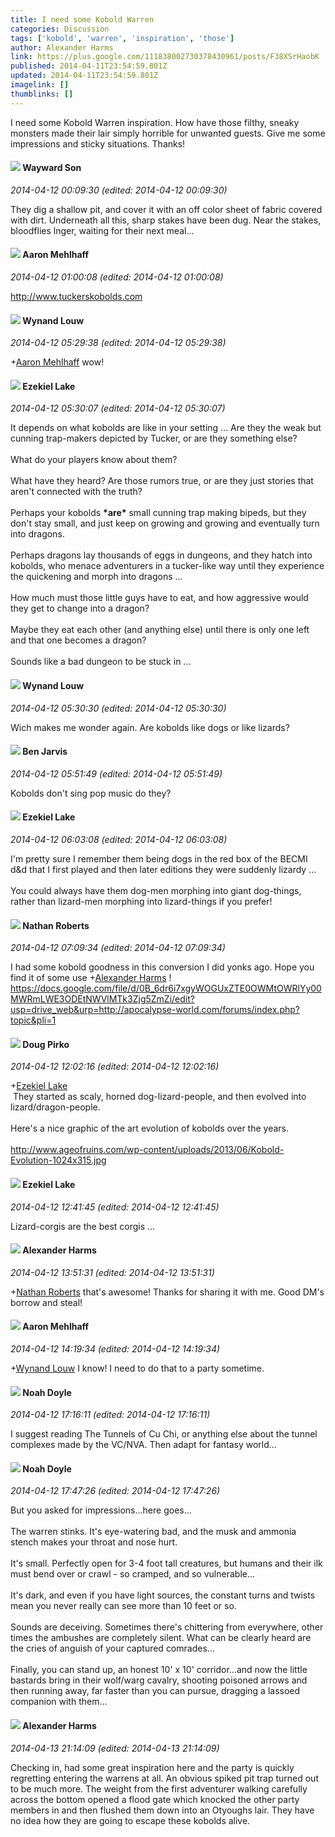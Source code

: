 ```yaml
---
title: I need some Kobold Warren
categories: Discussion
tags: ['kobold', 'warren', 'inspiration', 'those']
author: Alexander Harms
link: https://plus.google.com/111838002730378430961/posts/F38XSrHaobK
published: 2014-04-11T23:54:59.801Z
updated: 2014-04-11T23:54:59.801Z
imagelink: []
thumblinks: []
---
```


I need some Kobold Warren inspiration. How have those filthy, sneaky monsters made their lair simply horrible for unwanted guests. Give me some impressions and sticky situations. Thanks!
<div id='comment z133cd4ybpqoy5xen23nsbgyiw2ihna25'>
  <h4><img src='{{site.baseurl}}//images/avatars/100239161934001656633_photo.jpg'> Wayward Son</h4>
      <p><cite>2014-04-12 00:09:30 (edited: 2014-04-12 00:09:30)</cite></p>
        <p>They dig a shallow pit, and cover it with an off color sheet of fabric covered with dirt.  Underneath all this, sharp stakes have been dug.  Near the stakes, bloodflies lnger, waiting for their next meal...</p>
</div>
        

<div id='comment z133cd4ybpqoy5xen23nsbgyiw2ihna25'>
  <h4><img src='{{site.baseurl}}//images/avatars/104596942949609710595_photo.jpg'> Aaron Mehlhaff</h4>
      <p><cite>2014-04-12 01:00:08 (edited: 2014-04-12 01:00:08)</cite></p>
        <p><a href="http://www.tuckerskobolds.com" class="ot-anchor">http://www.tuckerskobolds.com</a></p>
</div>
        

<div id='comment z133cd4ybpqoy5xen23nsbgyiw2ihna25'>
  <h4><img src='{{site.baseurl}}//images/avatars/111256963556395023796_photo.jpg'> Wynand Louw</h4>
      <p><cite>2014-04-12 05:29:38 (edited: 2014-04-12 05:29:38)</cite></p>
        <p><span class="proflinkWrapper"><span class="proflinkPrefix">+</span><a class="proflink" href="https://plus.google.com/104596942949609710595" oid="104596942949609710595">Aaron Mehlhaff</a></span> wow!</p>
</div>
        

<div id='comment z133cd4ybpqoy5xen23nsbgyiw2ihna25'>
  <h4><img src='{{site.baseurl}}//images/avatars/103993993252526634537_photo.jpg'> Ezekiel Lake</h4>
      <p><cite>2014-04-12 05:30:07 (edited: 2014-04-12 05:30:07)</cite></p>
        <p>It depends on what kobolds are like in your setting ... Are they the weak but cunning trap-makers depicted by Tucker, or are they something else?<br /><br />What do your players know about them? <br /><br />What have they heard? Are those rumors true, or are they just stories that aren&#39;t connected with the truth?<br /><br />Perhaps your kobolds <b>*are*</b> small cunning trap making bipeds, but they don&#39;t stay small, and just keep on growing and growing and eventually turn into dragons. <br /><br />Perhaps dragons lay thousands of eggs in dungeons, and they hatch into kobolds, who menace adventurers in a tucker-like way until they experience the quickening and morph into dragons ...<br /><br />How much must those little guys have to eat, and how aggressive would they get to change into a dragon?<br /><br />Maybe they eat each other (and anything else) until there is only one left and that one becomes a dragon? <br /><br />Sounds like a bad dungeon to be stuck in ...</p>
</div>
        

<div id='comment z133cd4ybpqoy5xen23nsbgyiw2ihna25'>
  <h4><img src='{{site.baseurl}}//images/avatars/111256963556395023796_photo.jpg'> Wynand Louw</h4>
      <p><cite>2014-04-12 05:30:30 (edited: 2014-04-12 05:30:30)</cite></p>
        <p>Wich makes me wonder again. Are kobolds like dogs or like lizards?</p>
</div>
        

<div id='comment z133cd4ybpqoy5xen23nsbgyiw2ihna25'>
  <h4><img src='{{site.baseurl}}//images/avatars/105095951838305103055_photo.jpg'> Ben Jarvis</h4>
      <p><cite>2014-04-12 05:51:49 (edited: 2014-04-12 05:51:49)</cite></p>
        <p>Kobolds don&#39;t sing pop music do they?</p>
</div>
        

<div id='comment z133cd4ybpqoy5xen23nsbgyiw2ihna25'>
  <h4><img src='{{site.baseurl}}//images/avatars/103993993252526634537_photo.jpg'> Ezekiel Lake</h4>
      <p><cite>2014-04-12 06:03:08 (edited: 2014-04-12 06:03:08)</cite></p>
        <p>I&#39;m pretty sure I remember them being dogs in the red box of the BECMI d&amp;d that I first played and then later editions they were suddenly lizardy ...<br /><br />You could always have them dog-men morphing into giant dog-things, rather than lizard-men morphing into lizard-things if you prefer!</p>
</div>
        

<div id='comment z133cd4ybpqoy5xen23nsbgyiw2ihna25'>
  <h4><img src='{{site.baseurl}}//images/avatars/117646243340764868749_photo.jpg'> Nathan Roberts</h4>
      <p><cite>2014-04-12 07:09:34 (edited: 2014-04-12 07:09:34)</cite></p>
        <p>I had some kobold goodness in this conversion I did yonks ago. Hope you find it of some use <span class="proflinkWrapper"><span class="proflinkPrefix">+</span><a class="proflink" href="https://plus.google.com/111838002730378430961" oid="111838002730378430961">Alexander Harms</a></span> !<br /><a href="https://docs.google.com/file/d/0B_6dr6i7xgyWOGUxZTE0OWMtOWRlYy00MWRmLWE3ODEtNWVlMTk3Zjg5ZmZi/edit?usp=drive_web&amp;urp=http://apocalypse-world.com/forums/index.php?topic&amp;pli=1" class="ot-anchor">https://docs.google.com/file/d/0B_6dr6i7xgyWOGUxZTE0OWMtOWRlYy00MWRmLWE3ODEtNWVlMTk3Zjg5ZmZi/edit?usp=drive_web&amp;urp=http://apocalypse-world.com/forums/index.php?topic&amp;pli=1</a></p>
</div>
        

<div id='comment z133cd4ybpqoy5xen23nsbgyiw2ihna25'>
  <h4><img src='{{site.baseurl}}//images/avatars/108043668619467070905_photo.jpg'> Doug Pirko</h4>
      <p><cite>2014-04-12 12:02:16 (edited: 2014-04-12 12:02:16)</cite></p>
        <p><span class="proflinkWrapper"><span class="proflinkPrefix">+</span><a class="proflink" href="https://plus.google.com/103993993252526634537" oid="103993993252526634537">Ezekiel Lake</a></span><br /> They started as scaly, horned dog-lizard-people, and then evolved into lizard/dragon-people.<br /><br />Here&#39;s a nice graphic of the art evolution of kobolds over the years.<br /><br /><a href="http://www.ageofruins.com/wp-content/uploads/2013/06/Kobold-Evolution-1024x315.jpg" class="ot-anchor">http://www.ageofruins.com/wp-content/uploads/2013/06/Kobold-Evolution-1024x315.jpg</a></p>
</div>
        

<div id='comment z133cd4ybpqoy5xen23nsbgyiw2ihna25'>
  <h4><img src='{{site.baseurl}}//images/avatars/103993993252526634537_photo.jpg'> Ezekiel Lake</h4>
      <p><cite>2014-04-12 12:41:45 (edited: 2014-04-12 12:41:45)</cite></p>
        <p>Lizard-corgis are the best corgis ...</p>
</div>
        

<div id='comment z133cd4ybpqoy5xen23nsbgyiw2ihna25'>
  <h4><img src='{{site.baseurl}}//images/avatars/111838002730378430961_photo.jpg'> Alexander Harms</h4>
      <p><cite>2014-04-12 13:51:31 (edited: 2014-04-12 13:51:31)</cite></p>
        <p><span class="proflinkWrapper"><span class="proflinkPrefix">+</span><a class="proflink" href="https://plus.google.com/117646243340764868749" oid="117646243340764868749">Nathan Roberts</a></span> that&#39;s awesome! Thanks for sharing it with me. Good DM&#39;s borrow and steal!</p>
</div>
        

<div id='comment z133cd4ybpqoy5xen23nsbgyiw2ihna25'>
  <h4><img src='{{site.baseurl}}//images/avatars/104596942949609710595_photo.jpg'> Aaron Mehlhaff</h4>
      <p><cite>2014-04-12 14:19:34 (edited: 2014-04-12 14:19:34)</cite></p>
        <p><span class="proflinkWrapper"><span class="proflinkPrefix">+</span><a class="proflink" href="https://plus.google.com/111256963556395023796" oid="111256963556395023796">Wynand Louw</a></span> I know!  I need to do that to a party sometime.</p>
</div>
        

<div id='comment z133cd4ybpqoy5xen23nsbgyiw2ihna25'>
  <h4><img src='{{site.baseurl}}//images/avatars/101839266027576018089_photo.jpg'> Noah Doyle</h4>
      <p><cite>2014-04-12 17:16:11 (edited: 2014-04-12 17:16:11)</cite></p>
        <p>I suggest reading The Tunnels of Cu Chi, or anything else about the tunnel complexes made by the VC/NVA. Then adapt for fantasy world...</p>
</div>
        

<div id='comment z133cd4ybpqoy5xen23nsbgyiw2ihna25'>
  <h4><img src='{{site.baseurl}}//images/avatars/101839266027576018089_photo.jpg'> Noah Doyle</h4>
      <p><cite>2014-04-12 17:47:26 (edited: 2014-04-12 17:47:26)</cite></p>
        <p>But you asked for impressions...here goes...<br /><br />The warren stinks. It&#39;s eye-watering bad, and the musk and ammonia stench makes your throat and nose hurt. <br /><br />It&#39;s small. Perfectly open for 3-4 foot tall creatures, but humans and their ilk must bend over or crawl - so cramped, and so vulnerable...<br /><br />It&#39;s dark, and even if you have light sources, the constant turns and twists mean you never really can see more than 10 feet or so. <br /><br />Sounds are deceiving. Sometimes there&#39;s chittering from everywhere, other times the ambushes are completely silent. What can be clearly heard are the cries of anguish of your captured comrades...<br /><br />Finally, you can stand up, an honest 10&#39; x 10&#39; corridor...and now the little bastards bring in their wolf/warg cavalry, shooting poisoned arrows and then running away, far faster than you can pursue, dragging a lassoed companion with them...</p>
</div>
        

<div id='comment z133cd4ybpqoy5xen23nsbgyiw2ihna25'>
  <h4><img src='{{site.baseurl}}//images/avatars/111838002730378430961_photo.jpg'> Alexander Harms</h4>
      <p><cite>2014-04-13 21:14:09 (edited: 2014-04-13 21:14:09)</cite></p>
        <p>Checking in, had some great inspiration here and the party is quickly regretting entering the warrens at all. An obvious spiked pit trap turned out to be much more. The weight from the first adventurer walking carefully across the bottom opened a flood gate which knocked the other party members in and then flushed them down into an Otyoughs lair. They have no idea how they are going to escape these kobolds alive.</p>
</div>
        